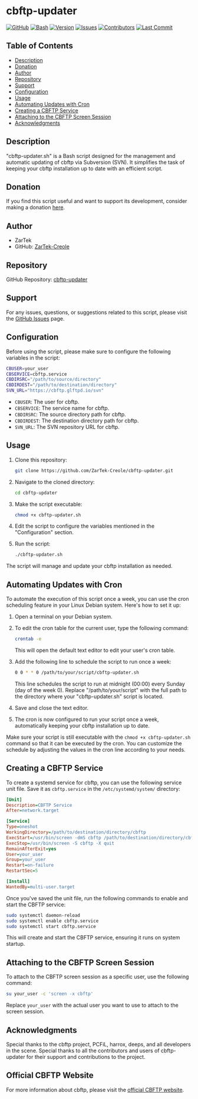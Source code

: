 # cbftp-updater

[![GitHub](https://img.shields.io/github/license/ZarTek-Creole/cbftp-updater)](https://github.com/ZarTek-Creole/cbftp-updater)
[![Bash](https://img.shields.io/badge/Language-Bash-blue)](https://en.wikipedia.org/wiki/Bash_(Unix_shell))
[![Version](https://img.shields.io/badge/Version-1.0.0-brightgreen)](https://github.com/ZarTek-Creole/cbftp-updater/releases)
[![Issues](https://img.shields.io/github/issues/ZarTek-Creole/cbftp-updater)](https://github.com/ZarTek-Creole/cbftp-updater/issues)
[![Contributors](https://img.shields.io/github/contributors/ZarTek-Creole/cbftp-updater)](https://github.com/ZarTek-Creole/cbftp-updater/graphs/contributors)
[![Last Commit](https://img.shields.io/github/last-commit/ZarTek-Creole/cbftp-updater)](https://github.com/ZarTek-Creole/cbftp-updater/commits/main)


## Table of Contents

- [Description](#description)
- [Donation](#donation)
- [Author](#author)
- [Repository](#repository)
- [Support](#support)
- [Configuration](#configuration)
- [Usage](#usage)
- [Automating Updates with Cron](#automating-updates-with-cron)
- [Creating a CBFTP Service](#creating-a-cbftp-service)
- [Attaching to the CBFTP Screen Session](#attaching-to-the-cbftp-screen-session)
- [Acknowledgments](#acknowledgments)

## Description

"cbftp-updater.sh" is a Bash script designed for the management and automatic updating of cbftp via Subversion (SVN). It simplifies the task of keeping your cbftp installation up to date with an efficient script.

## Donation

If you find this script useful and want to support its development, consider making a donation [here](https://github.com/ZarTek-Creole/DONATE).

## Author

- ZarTek
- GitHub: [ZarTek-Creole](https://github.com/ZarTek-Creole)

## Repository

GitHub Repository: [cbftp-updater](https://github.com/ZarTek-Creole/cbftp-updater)

## Support

For any issues, questions, or suggestions related to this script, please visit the [GitHub Issues](https://github.com/ZarTek-Creole/cbftp-updater/issues) page.

## Configuration

Before using the script, please make sure to configure the following variables in the script:

```bash
CBUSER=your_user
CBSERVICE=cbftp.service
CBDIRSRC="/path/to/source/directory"
CBDIRDEST="/path/to/destination/directory"
SVN_URL="https://cbftp.glftpd.io/svn"
```

- `CBUSER`: The user for cbftp.
- `CBSERVICE`: The service name for cbftp.
- `CBDIRSRC`: The source directory path for cbftp.
- `CBDIRDEST`: The destination directory path for cbftp.
- `SVN_URL`: The SVN repository URL for cbftp.

## Usage

1. Clone this repository:

   ```bash
   git clone https://github.com/ZarTek-Creole/cbftp-updater.git
   ```

2. Navigate to the cloned directory:

   ```bash
   cd cbftp-updater
   ```

3. Make the script executable:

   ```bash
   chmod +x cbftp-updater.sh
   ```

4. Edit the script to configure the variables mentioned in the "Configuration" section.

5. Run the script:

   ```bash
   ./cbftp-updater.sh
   ```

The script will manage and update your cbftp installation as needed.

## Automating Updates with Cron

To automate the execution of this script once a week, you can use the cron scheduling feature in your Linux Debian system. Here's how to set it up:

1. Open a terminal on your Debian system.

2. To edit the cron table for the current user, type the following command:

   ```bash
   crontab -e
   ```

   This will open the default text editor to edit your user's cron table.

3. Add the following line to schedule the script to run once a week:

   ```bash
   0 0 * * 0 /path/to/your/script/cbftp-updater.sh
   ```

   This line schedules the script to run at midnight (00:00) every Sunday (day of the week 0). Replace "/path/to/your/script" with the full path to the directory where your "cbftp-updater.sh" script is located.

4. Save and close the text editor.

5. The cron is now configured to run your script once a week, automatically keeping your cbftp installation up to date.

Make sure your script is still executable with the `chmod +x cbftp-updater.sh` command so that it can be executed by the cron. You can customize the schedule by adjusting the values in the cron line according to your needs.

## Creating a CBFTP Service

To create a systemd service for cbftp, you can use the following service unit file. Save it as `cbftp.service` in the `/etc/systemd/system/` directory:

```ini
[Unit]
Description=CBFTP Service
After=network.target

[Service]
Type=oneshot
WorkingDirectory=/path/to/destination/directory/cbftp
ExecStart=/usr/bin/screen -dmS cbftp /path/to/destination/directory/cbftp/cbftp
ExecStop=/usr/bin/screen -S cbftp -X quit
RemainAfterExit=yes
User=your_user
Group=your_user
Restart=on-failure
RestartSec=5

[Install]
WantedBy=multi-user.target
```

Once you've saved the unit file, run the following commands to enable and start the CBFTP service:

```bash
sudo systemctl daemon-reload
sudo systemctl enable cbftp.service
sudo systemctl start cbftp.service
```

This will create and start the CBFTP service, ensuring it runs on system startup.

## Attaching to the CBFTP Screen Session

To attach to the CBFTP screen session as a specific user, use the following command:

```bash
su your_user -c 'screen -x cbftp'
```

Replace `your_user` with the actual user you want to use to attach to the screen session.

## Acknowledgments

Special thanks to the cbftp project, PCFiL, harrox, deeps, and all developers in the scene.
Special thanks to all the contributors and users of cbftp-updater for their support and contributions to the project.

## Official CBFTP Website

For more information about cbftp, please visit the [official CBFTP website](https://cbftp.glftpd.io/).
